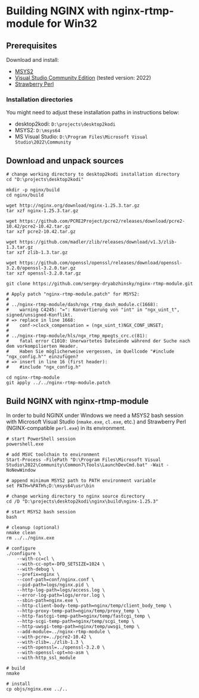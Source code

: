 # Building NGINX with nginx-rtmp-module for Win32

## Prerequisites

Download and install:

- [MSYS2](https://www.msys2.org/)
- [Visual Studio Community Edition](https://visualstudio.microsoft.com/de/vs/community/) (tested version: 2022)
- [Strawberry Perl](https://strawberryperl.com/)

### Installation directories

You might need to adjust these installation paths in instructions below:

- desktop2kodi: `D:\projects\desktop2kodi`
- MSYS2: `D:\msys64`
- MS Visual Studio: `D:\Program Files\Microsoft Visual Studio\2022\Community`

## Download and unpack sources

```shell
# change working directory to desktop2kodi installation directory
cd "D:\projects\desktop2kodi"

mkdir -p nginx/build
cd nginx/build

wget http://nginx.org/download/nginx-1.25.3.tar.gz
tar xzf nginx-1.25.3.tar.gz

wget https://github.com/PCRE2Project/pcre2/releases/download/pcre2-10.42/pcre2-10.42.tar.gz
tar xzf pcre2-10.42.tar.gz

wget https://github.com/madler/zlib/releases/download/v1.3/zlib-1.3.tar.gz
tar xzf zlib-1.3.tar.gz

wget https://github.com/openssl/openssl/releases/download/openssl-3.2.0/openssl-3.2.0.tar.gz
tar xzf openssl-3.2.0.tar.gz

git clone https://github.com/sergey-dryabzhinsky/nginx-rtmp-module.git

# Apply patch "nginx-rtmp-module.patch" for MSYS2:
#
# ../nginx-rtmp-module/dash/ngx_rtmp_dash_module.c(1668):
#    warning C4245: "=": Konvertierung von "int" in "ngx_uint_t", signed/unsigned-Konflikt.
# => replace in line 1668:
#    conf->clock_compensation = (ngx_uint_t)NGX_CONF_UNSET;
#
# ../nginx-rtmp-module/hls/ngx_rtmp_mpegts_crc.c(81):
#    fatal error C1010: Unerwartetes Dateiende während der Suche nach dem vorkompilierten Header.
#    Haben Sie möglicherweise vergessen, im Quellcode "#include "ngx_config.h"" einzufügen?
# => insert in line 16 (first header):
#    #include "ngx_config.h"

cd nginx-rtmp-module
git apply ../../nginx-rtmp-module.patch
```

## Build NGINX with nginx-rtmp-module

In order to build NGINX under Windows we need a MSYS2 bash session with Microsoft Visual Studio (`nmake.exe`, `cl.exe`, etc.) and Strawberry Perl (NGINX-compatible `perl.exe`) in its environment.

```shell
# start PowerShell session
powershell.exe

# add MSVC toolchain to environment
Start-Process -FilePath "D:\Program Files\Microsoft Visual Studio\2022\Community\Common7\Tools\LaunchDevCmd.bat" -Wait -NoNewWindow

# append minimum MSYS2 path to PATH environment variable
set PATH=%PATH%;D:\msys64\usr\bin

# change working directory to nginx source directory
cd /D "D:\projects\desktop2kodi\nginx\build\nginx-1.25.3"

# start MSYS2 bash session
bash

# cleanup (optional)
nmake clean
rm ../../nginx.exe

# configure
./configure \
    --with-cc=cl \
    --with-cc-opt=-DFD_SETSIZE=1024 \
    --with-debug \
    --prefix=nginx \
    --conf-path=conf/nginx.conf \
    --pid-path=logs/nginx.pid \
    --http-log-path=logs/access.log \
    --error-log-path=logs/error.log \
    --sbin-path=nginx.exe \
    --http-client-body-temp-path=nginx/temp/client_body_temp \
    --http-proxy-temp-path=nginx/temp/proxy_temp \
    --http-fastcgi-temp-path=nginx/temp/fastcgi_temp \
    --http-scgi-temp-path=nginx/temp/scgi_temp \
    --http-uwsgi-temp-path=nginx/temp/uwsgi_temp \
    --add-module=../nginx-rtmp-module \
    --with-pcre=../pcre2-10.42 \
    --with-zlib=../zlib-1.3 \
    --with-openssl=../openssl-3.2.0 \
    --with-openssl-opt=no-asm \
    --with-http_ssl_module

# build
nmake

# install
cp objs/nginx.exe ../..
```
